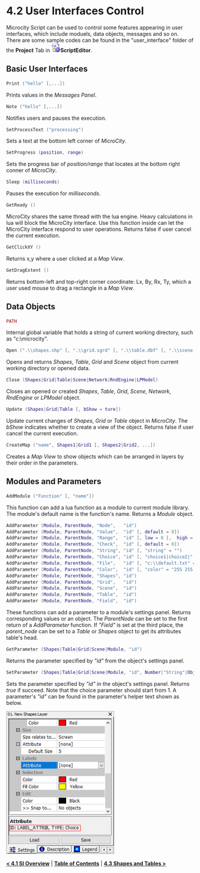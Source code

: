# 4.2 User Interfaces Control
Microcity Script can be used to control some features appearing in user interfaces, which include moduels, data objects, messages and so on. There are some sample codes can be found in the "user_interface" folder of the **Project** Tab in ![icon](imgs/icon_script_editor.png)**ScriptEditor**.
## Basic User Interfaces
```lua
Print ("hello" [,...])
```
Prints values in the *Messages Panel*. 
```lua
Note ("hello" [,...])
```
Notifies users and pauses the execution.
```lua
SetProcessText ("processing")
```
Sets a text at the bottom left corner of *MicroCity*.
```lua
SetProgress (position, range)
```
Sets the progress bar of *position/range* that locates at the bottom right conner of *MicroCity*. 
```lua
Sleep (milliseconds)
```
Pauses the execution for *milliseconds*.
```lua
GetReady ()
```
MicroCity shares the same thread with the lua engine. Heavy calculations in lua will block the MicroCity interface. Use this function inside can let the MicroCity interface respond to user operations. Returns false if user cancel the current execution.
```lua
GetClickXY ()
```
Returns x,y where a user clicked at a *Map View*.
```lua
GetDragExtent ()
```
Returns bottom-left and top-right corner coordinate: Lx, By, Rx, Ty, which a user used mouse to drag a rectangle in a *Map View*.

## Data Objects
```lua
PATH
```
Internal global variable that holds a string of current working directory, such as "c:\microcity".
```lua
Open (".\\shapes.shp" [, ".\\grid.sgrd" [, ".\\table.dbf" [, ".\\scene.m3d" , ...]]])
```
Opens and returns *Shapes*, *Table*, *Grid* and *Scene* object from current working directory or opened data.
```lua
Close (Shapes|Grid|Table|Scene|Network|RndEngine|LPModel)
```
Closes an opened or created *Shapes*, *Table*, *Grid*, *Scene*, *Network*, *RndEngine* or *LPModel* object.
```lua
Update (Shapes|Grid|Table [, bShow = ture])
```
Update current changes of *Shapes*, *Grid* or *Table* object in *MicroCity*. The *bShow* indicates whether to create a view of the object. Returns false if user cancel the current execution.
```lua
CreateMap ("name", Shapes1|Grid1 [, Shapes2|Grid2, ...])
```
Creates a *Map View* to show objects which can be arranged in layers by their order in the parameters.

## Modules and Parameters
```lua
AddModule ("Function" [, "name"]) 
```
This function can add a lua function as a module to current module library. The module's default name is the function's name. Returns a *Module* object. 

```lua
AddParameter (Module, ParentNode, "Node",   "id")
AddParameter (Module, ParentNode, "Value",  "id" [, default = 0])
AddParameter (Module, ParentNode, "Range",  "id" [, low = 0 [,  high = 1]])
AddParameter (Module, ParentNode, "Check",  "id" [, default = 0])
AddParameter (Module, ParentNode, "String", "id" [, "string" = "")
AddParameter (Module, ParentNode, "Choice", "id" [, "choice1|choice2|" [, choice = 1]])
AddParameter (Module, ParentNode, "File",   "id" [, "c:\\default.txt" = ""])
AddParameter (Module, ParentNode, "Color",  "id" [, "color" = "255 255 255")
AddParameter (Module, ParentNode, "Shapes", "id")
AddParameter (Module, ParentNode, "Grid",   "id")
AddParameter (Module, ParentNode, "Scene",  "id")
AddParameter (Module, ParentNode, "Table",  "id")
AddParameter (Module, ParentNode, "Field",  "id")
```
These functions can add a parameter to a module's settings panel. Returns corresponding values or an object. The *ParentNode* can be set to the first return of a *AddParameter* function. If *"Field"* is set at the third place, the *parent_node* can be set to a *Table* or *Shapes* object to get its attributes table's head.

```lua
GetParameter (Shapes|Table|Grid|Scene|Module, "id")
```
Returns the parameter specified by *"id"* from the object's settings panel.
```lua
SetParameter (Shapes|Table|Grid|Scene|Module, "id", Number|"String"|Object)
```
Sets the parameter specified by *"id"* in the object's settings panel. Returns *true* if succeed. Note that the choice parameter should start from 1. A parameter's *"id"* can be found in the parameter's helper text shown as below.

![shot](imgs/shot_parameter_id.png)

[**< 4.1 SI Overview**](4.1_si_overview.md) | [**Table of Contents**](.) | [**4.3 Shapes and Tables >**](4.3_shapes_and_tables.md)
